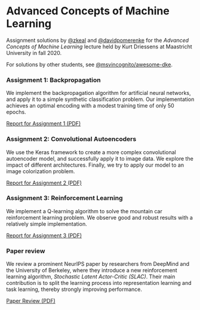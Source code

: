 # Advanced Concepts of Machine Learning

Assignment solutions by [@zkeal](https://github.com/zkeal) and [@davidpomerenke](https://github.com/davidpomerenke) for the _Advanced Concepts of Machine Learning_ lecture held by Kurt Driessens at Maastricht University in fall 2020. 

For solutions by other students, see [@msvincognito/awesome-dke](https://github.com/msvincognito/awesome-dke).

### Assignment 1: Backpropagation

We  implement  the  backpropagation  algorithm  for artificial  neural  networks,  and  apply  it  to  a  simple  synthetic classification  problem.  Our  implementation  achieves  an  optimal encoding  with  a  modest  training  time  of  only  50  epochs.

[Report for Assignment 1 (PDF)](https://raw.githubusercontent.com/nightwen/MU_ACML/master/assignment-1/report.pdf)

### Assignment 2: Convolutional Autoencoders

We use the Keras framework to create a more complex convolutional autoencoder model, and successfully apply it to image data. We explore the impact of different architectures. Finally, we try to apply our model to an image colorization problem.

[Report for Assignment 2 (PDF)](https://raw.githubusercontent.com/nightwen/MU_ACML/master/assignment-2/report.pdf)

### Assignment 3: Reinforcement Learning

We implement a Q-learning algorithm to solve the mountain car reinforcement learning problem. We observe good and robust results with a relatively simple implementation.

[Report for Assignment 3 (PDF)](https://raw.githubusercontent.com/nightwen/MU_ACML/master/assignment-3/report.pdf)

### Paper review

We review a prominent NeurIPS paper by researchers from DeepMind and the University of Berkeley, where they introduce a new reinforcement learning algorithm, _Stochastic Latent Actor-Critic (SLAC)_. Their main contribution is to split the learning process into representation learning and task learning, thereby strongly improving performance.

[Paper Review (PDF)](https://raw.githubusercontent.com/nightwen/MU_ACML/master/paper-review/paper_review.pdf)
